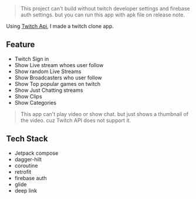 > This project can't build without twitch developer settings and firebase auth settings. but you can run this app with apk file on release note.

Using [Twitch Api](https://dev.twitch.tv/docs/api/), I made a twitch clone app.

## Feature
- Twitch Sign in
- Show Live stream whoes user follow
- Show random Live Streams
- Show Broadcasters who user follow
- Show Top popular games on twitch
- Show Just Chatting streams
- Show Clips
- Show Categories

> This app can't play video or show chat. but just shows a thumbnail of the video. cuz Twitch API does not support it.

## Tech Stack
- Jetpack compose
- dagger-hilt
- coroutine
- retrofit
- firebase auth
- glide
- deep link

